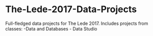 # The-Lede-2017-Data-Projects
Full-fledged data projects for The Lede 2017. Includes projects from classes: -Data and Databases - Data Studio
